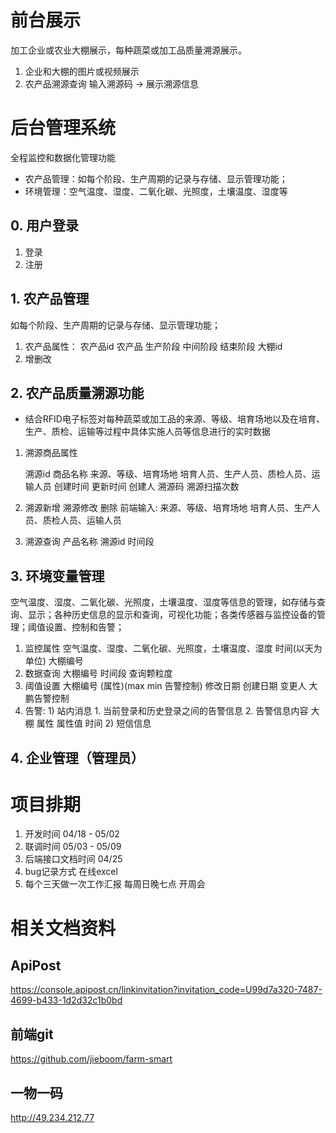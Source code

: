 # 前台展示

加工企业或农业大棚展示，每种蔬菜或加工品质量溯源展示。

1. 企业和大棚的图片或视频展示 
2. 农产品溯源查询 输入溯源码 -> 展示溯源信息 

# 后台管理系统

全程监控和数据化管理功能

- 农产品管理：如每个阶段、生产周期的记录与存储、显示管理功能； 
- 环境管理：空气温度、湿度、二氧化碳、光照度，土壤温度、湿度等

## 0. 用户登录

1. 登录
2. 注册

## 1. 农产品管理

如每个阶段、生产周期的记录与存储、显示管理功能； 

1. 农产品属性： 农产品id 农产品 生产阶段 中间阶段 结束阶段 大棚id 
2. 增删改 

## 2. 农产品质量溯源功能

- 结合RFID电子标签对每种蔬菜或加工品的来源、等级、培育场地以及在培育、生产、质检、运输等过程中具体实施人员等信息进行的实时数据

1. 溯源商品属性 

   溯源id  商品名称 来源、等级、培育场地 培育人员、生产人员、质检人员、运输人员  创建时间 更新时间 创建人 溯源码 溯源扫描次数 

2. 溯源新增 溯源修改 删除
  前端输入: 来源、等级、培育场地 培育人员、生产人员、质检人员、运输人员

3. 溯源查询 
  产品名称 溯源id 时间段 

## 3. 环境变量管理

空气温度、湿度、二氧化碳、光照度，土壤温度、湿度等信息的管理，如存储与查询、显示；各种历史信息的显示和查询，可视化功能；各类传感器与监控设备的管理；阈值设置、控制和告警；

1. 监控属性 空气温度、湿度、二氧化碳、光照度，土壤温度、湿度 时间(以天为单位) 大棚编号 
2. 数据查询 大棚编号 时间段 查询颗粒度
3. 阈值设置 大棚编号  (属性)(max min 告警控制) 修改日期 创建日期 变更人  大鹏告警控制 
4. 告警: 1) 站内消息  1. 当前登录和历史登录之间的告警信息   2. 告警信息内容 大棚  属性 属性值  时间  2) 短信信息 

## 4. 企业管理（管理员）

# 项目排期

1. 开发时间 04/18 - 05/02 
2. 联调时间 05/03 - 05/09
3. 后端接口文档时间 04/25 
4. bug记录方式 在线excel 
5. 每个三天做一次工作汇报  每周日晚七点 开周会 

# 相关文档资料
## ApiPost
https://console.apipost.cn/linkinvitation?invitation_code=U99d7a320-7487-4699-b433-1d2d32c1b0bd
## 前端git
https://github.com/jieboom/farm-smart
## 一物一码
http://49.234.212.77